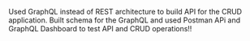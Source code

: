 Used GraphQL instead of REST architecture to build API for the CRUD application. 
Built schema for the GraphQL and used Postman APi and GraphQL Dashboard to test API and CRUD operations!!
